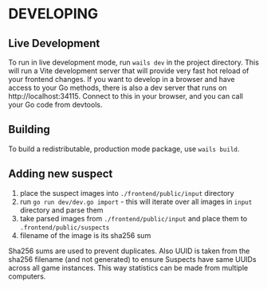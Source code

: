 # DEVELOPING

## Live Development

To run in live development mode, run `wails dev` in the project directory. This will run a Vite development
server that will provide very fast hot reload of your frontend changes. If you want to develop in a browser
and have access to your Go methods, there is also a dev server that runs on http://localhost:34115. Connect
to this in your browser, and you can call your Go code from devtools.

## Building

To build a redistributable, production mode package, use `wails build`.

## Adding new suspect

1. place the suspect images into `./frontend/public/input` directory
2. run `go run dev/dev.go import` - this will iterate over all images in `input` directory and parse them
3. take parsed images from `./frontend/public/input` and place them to `.frontend/public/suspects`
4. filename of the image is its sha256 sum

Sha256 sums are used to prevent duplicates.
Also UUID is taken from the sha256 filename (and not generated) to ensure Suspects have same UUIDs across all game instances.
This way statistics can be made from multiple computers.
